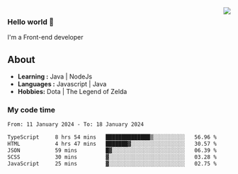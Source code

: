 <img align='right' src="https://github-readme-stats.vercel.app/api?username=jumodada&show_icons=true&theme=vue">

### Hello world 👋

I'm a Front-end developer 
    
## About
-  **Learning :** Java | NodeJs
-  **Languages :** Javascript | Java
-  **Hobbies:** Dota | The Legend of Zelda

### My code time

<!--START_SECTION:waka-->

```txt
From: 11 January 2024 - To: 18 January 2024

TypeScript     8 hrs 54 mins   ██████████████▒░░░░░░░░░░   56.96 %
HTML           4 hrs 47 mins   ███████▓░░░░░░░░░░░░░░░░░   30.57 %
JSON           59 mins         █▓░░░░░░░░░░░░░░░░░░░░░░░   06.39 %
SCSS           30 mins         ▓░░░░░░░░░░░░░░░░░░░░░░░░   03.28 %
JavaScript     25 mins         ▓░░░░░░░░░░░░░░░░░░░░░░░░   02.75 %
```

<!--END_SECTION:waka-->

